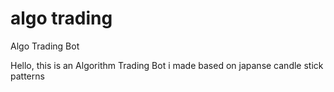 # algo trading 
 Algo Trading Bot
 
 Hello, this is an Algorithm Trading Bot i made based on japanse candle stick patterns 
 
 
